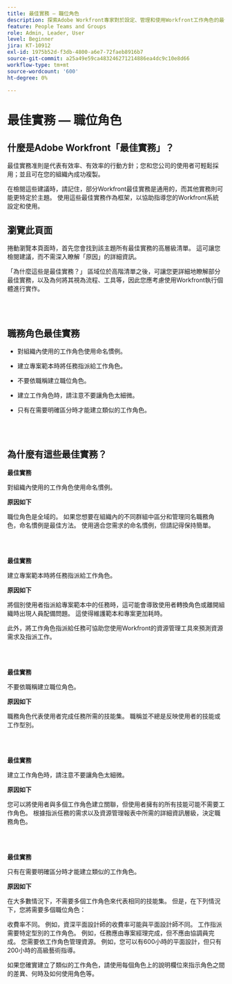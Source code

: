 ```yaml
---
title: 最佳實務 — 職位角色
description: 探索Adobe Workfront專家對於設定、管理和使用Workfront工作角色的最佳實務建議。
feature: People Teams and Groups
role: Admin, Leader, User
level: Beginner
jira: KT-10912
exl-id: 1975b52d-f3db-4800-a6e7-72faeb8916b7
source-git-commit: a25a49e59ca483246271214886ea4dc9c10e8d66
workflow-type: tm+mt
source-wordcount: '600'
ht-degree: 0%

---
```


# 最佳實務 — 職位角色

## 什麼是Adobe Workfront「最佳實務」？

最佳實務准則是代表有效率、有效率的行動方針；您和您公司的使用者可輕鬆採用；並且可在您的組織內成功複製。

在檢閱這些建議時，請記住，部分Workfront最佳實務是通用的，而其他實務則可能更特定於主題。 使用這些最佳實務作為框架，以協助指導您的Workfront系統設定和使用。

## 瀏覽此頁面

捲動瀏覽本頁面時，首先您會找到該主題所有最佳實務的高層級清單。 這可讓您檢閱建議，而不需深入瞭解「原因」的詳細資訊。

「為什麼這些是最佳實務？」 區域位於高階清單之後，可讓您更詳細地瞭解部分最佳實務，以及為何將其視為流程、工具等，因此您應考慮使用Workfront執行個體進行實作。

</br>
</br>

## 職務角色最佳實務

* 對組織內使用的工作角色使用命名慣例。

* 建立專案範本時將任務指派給工作角色。

* 不要依職稱建立職位角色。

* 建立工作角色時，請注意不要讓角色太細微。

* 只有在需要明確區分時才能建立類似的工作角色。

</br>
</br>

## 為什麼有這些最佳實務？

**最佳實務**

對組織內使用的工作角色使用命名慣例。

**原因如下**

職位角色是全域的。 如果您想要在組織內的不同群組中區分和管理同名職務角色，命名慣例是最佳方法。 使用適合您需求的命名慣例，但請記得保持簡單。

</br>
</br>

**最佳實務**

建立專案範本時將任務指派給工作角色。

**原因如下**

將個別使用者指派給專案範本中的任務時，這可能會導致使用者轉換角色或離開組織時出現人員配備問題。 這使得維護範本和專案更加耗時。

此外，將工作角色指派給任務可協助您使用Workfront的資源管理工具來預測資源需求及指派工作。

</br>
</br>

**最佳實務**

不要依職稱建立職位角色。

**原因如下**

職務角色代表使用者完成任務所需的技能集。 職稱並不總是反映使用者的技能或工作型別。

</br>
</br>

**最佳實務**

建立工作角色時，請注意不要讓角色太細微。

**原因如下**

您可以將使用者與多個工作角色建立關聯，但使用者擁有的所有技能可能不需要工作角色。 根據指派任務的需求以及資源管理報表中所需的詳細資訊層級，決定職務角色。

</br>
</br>

**最佳實務**

只有在需要明確區分時才能建立類似的工作角色。

**原因如下**

在大多數情況下，不需要多個工作角色來代表相同的技能集。 但是，在下列情況下，您將需要多個職位角色：

收費率不同。 例如，資深平面設計師的收費率可能與平面設計師不同。
工作指派需要特定型別的工作角色。 例如，任務應由專案經理完成，但不應由協調員完成。
您需要依工作角色管理資源。 例如，您可以有600小時的平面設計，但只有200小時的高級藝術指導。


如果您確實建立了類似的工作角色，請使用每個角色上的說明欄位來指示角色之間的差異、何時及如何使用角色等。
